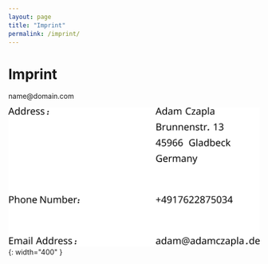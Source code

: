 ```yaml
---
layout: page
title: "Imprint"
permalink: /imprint/
---
```


# Imprint

<span style="unicode-bidi: bidi-override; direction: rtl;">moc.niamod@eman</span>

![Desktop View](/assets/images/imprint.svg){: width="400" }
